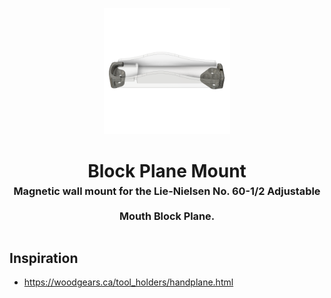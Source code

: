 <!-- 2023-10-06 -->

<p align="center">
  <img src="../../plans/block-plane-mount/wireframe.png" width="40%"/>
</p>
<h1 align="center">
  Block Plane Mount
  <br>
  <sup><sub><sup>Magnetic wall mount for the Lie-Nielsen No. 60-1&#x2F;2 Adjustable Mouth Block Plane.<sup></sub>
</h1>


## Inspiration

- https://woodgears.ca/tool_holders/handplane.html
